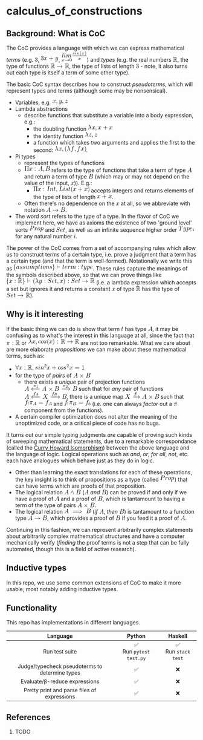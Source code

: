 <!--
    To generate the readme, run:

    docker run -ti --rm -v /Users/ksb/calculus_of_constructions:/test/usr maltegruber/readme-tex:1.0.0;

    see: https://github.com/MalteGruber/readme-tex

-->



# calculus_of_constructions

## Background: What is CoC

The CoC provides a language with which we can express mathematical _terms_ (e.g. ![3](doc/teximg/tex_img_0_YI9QG.png), ![3x+y](doc/teximg/tex_img_1_56DG3.png), ![\underset{x \rightarrow 0}{lim}\frac{sin(x)}{x}](doc/teximg/tex_img_2_5NSOB.png)) and _types_ (e.g. the real numbers ![\mathbb{R}](doc/teximg/tex_img_3_7YX00.png), the type of functions ![\mathbb{R} \rightarrow \mathbb{R}](doc/teximg/tex_img_4_BF1ND.png), the type of lists of length ![3](doc/teximg/tex_img_5_SH6DT.png) - note, it also turns out each type is itself a term of some other type).

The basic CoC syntax describes how to construct _pseudoterms_, which will represent types and terms (although some may be nonsensical).

- Variables, e.g. ![x,y,z](doc/teximg/tex_img_6_BMJ5F.png)
- Lambda abstractions
  - describe functions that substitute a variable into a body expression, e.g.:
    - the doubling function ![\lambda x, x+x](doc/teximg/tex_img_7_RWQRI.png)
    - the identity function ![\lambda z, z](doc/teximg/tex_img_8_0P6VF.png)
    - a function which takes two arguments and applies the first to the second: ![\lambda x, (\lambda f, f x)](doc/teximg/tex_img_9_2LZTC.png).
- Pi types
  - represent the types of functions
  - ![\Pi x:A, B](doc/teximg/tex_img_10_4Z5DN.png) refers to the type of functions that take a term of type ![A](doc/teximg/tex_img_11_SY3YV.png) and return a term of type ![B](doc/teximg/tex_img_12_NSF71.png) (which may or may not depend on the value of the input, ![x](doc/teximg/tex_img_13_5TX8O.png))). E.g.:
    - ![\Pi x:Int, List (x+x)](doc/teximg/tex_img_14_I9R8Q.png) accepts integers and returns elements of the type of lists of length ![x+x](doc/teximg/tex_img_15_1NOFC.png).
  - Often there's no dependence on the ![x](doc/teximg/tex_img_16_UT1N9.png) at all, so we abbreviate with notation ![A \rightarrow B](doc/teximg/tex_img_17_JLEY7.png).
- The word _sort_ refers to the type of a type. In the flavor of CoC we implement here, we have as axioms the existence of two 'ground level' sorts ![Prop](doc/teximg/tex_img_18_S600G.png) and ![Set](doc/teximg/tex_img_19_Y5MOA.png), as well as an infinite sequence higher order ![Type_i](doc/teximg/tex_img_20_HK4ES.png) for any natural number ![i](doc/teximg/tex_img_21_BKWWK.png).

The power of the CoC comes from a set of accompanying rules which allow us to construct terms of a certain type, i.e. prove a judgment that a term has a certain type (and that the term is well-formed). Notationally we write this as ![\{assumptions\} \vdash term : type](doc/teximg/tex_img_22_NBDK6.png). These rules capture the meanings of the symbols described above, so that we can prove things like ![\{x:\mathbb{R}\} \vdash (\lambda y: Set, x) : Set \rightarrow \mathbb{R}](doc/teximg/tex_img_23_GSAR9.png) (i.e. a lambda expression which accepts a set but ignores it and returns a constant ![x](doc/teximg/tex_img_24_072XE.png) of type ![\mathbb{R}](doc/teximg/tex_img_25_1CAQA.png) has the type of ![Set \rightarrow \mathbb{R}](doc/teximg/tex_img_26_YCTEP.png)).

## Why is it interesting

If the basic thing we can do is show that term ![t](doc/teximg/tex_img_27_L3P8W.png) has type ![A](doc/teximg/tex_img_28_NXE31.png), it may be confusing as to what's the interest in this language at all, since the fact that ![\pi: \mathbb{R}](doc/teximg/tex_img_29_NZTFG.png) or ![\lambda x, cos(x): \mathbb{R} \rightarrow \mathbb{R}](doc/teximg/tex_img_30_95HWA.png) are not too remarkable. What we care about are more elaborate _propositions_ we can make about these mathematical terms, such as:

- ![\forall x: \mathbb{R}, sin^2x+cos^2x=1](doc/teximg/tex_img_31_JV4G0.png)
- for the type of _pairs_ of ![A \times B](doc/teximg/tex_img_32_MSIKM.png)
  - there exists a _unique_ pair of projection functions ![A \xleftarrow{\pi_1} A \times B \xrightarrow{\pi_2} B](doc/teximg/tex_img_33_AHAS9.png) such that for _any_ pair of functions ![A \xleftarrow{f_A} X \xrightarrow{f_B} B](doc/teximg/tex_img_34_8HHR9.png), there is a unique map ![X \xrightarrow{f_!} A\times B](doc/teximg/tex_img_35_WS8SI.png) such that ![f_!\pi_A = f_A](doc/teximg/tex_img_36_5HKQG.png) and ![f_!\pi_B=f_b](doc/teximg/tex_img_37_YNW52.png) (i.e. one can always _factor_ out a ![\pi](doc/teximg/tex_img_38_XBZLM.png) component from the functions).
- A certain compiler optimization does not alter the meaning of the unoptimized code, or a critical piece of code has no bugs.

It turns out our simple typing judgments _are_ capable of proving such kinds of sweeping mathematical statements, due to a remarkable correspondance (called the [Curry Howard Isomorphism](https://en.wikipedia.org/wiki/Curry%E2%80%93Howard_correspondence)) between the above language and the language of logic. Logical operations such as _and_, _or_, _for all_, _not_, etc. each have analogues which behave just as they do in logic.

- Other than learning the exact translations for each of these operations, the key insight is to think of propositions as a type (called ![Prop](doc/teximg/tex_img_39_U7QI6.png)) that can have terms which are proofs of that proposition.
- The logical relation ![A \land B](doc/teximg/tex_img_40_D3Z5R.png) (![A](doc/teximg/tex_img_41_JC7E3.png) _and_ ![B](doc/teximg/tex_img_42_2U7Z7.png)) can be proved if and only if we have a proof of ![A](doc/teximg/tex_img_43_04I55.png) and a proof of ![B](doc/teximg/tex_img_44_3WXFM.png), which is tantamount to having a term of the type of pairs ![A \times B](doc/teximg/tex_img_45_AL38V.png).
- The logical relation ![A \implies B](doc/teximg/tex_img_46_8TYOP.png) (_if_ ![A](doc/teximg/tex_img_47_4MY0C.png), _then_ ![B](doc/teximg/tex_img_48_J7NOB.png)) is tantamount to a function type ![A \rightarrow B](doc/teximg/tex_img_49_P8JR9.png), which provides a proof of ![B](doc/teximg/tex_img_50_6V4VZ.png) if you feed it a proof of ![A](doc/teximg/tex_img_51_XHFCO.png).

Continuing in this fashion, we can represent arbitrarily complex statements about arbitrarily complex mathematical structures and have a computer mechanically verify (_finding_ the proof terms is not a step that can be fully automated, though this is a field of active research).

## Inductive types

In this repo, we use some common extensions of CoC to make it more usable, most notably adding inductive types.

## Functionality

This repo has implementations in different languages.

|                    Language                    |           Python            |         Haskell          |
| :--------------------------------------------: | :-------------------------: | :----------------------: |
|                 Run test suite                 | ✅<br> Run `pytest test.py` | ✅ <br> Run `stack test` |
| Judge/typecheck pseudoterms to determine types |             ✅              |            ❌            |
|         Evaluate/β-reduce expressions          |             ✅              |            ❌            |
|  Pretty print and parse files of expressions   |             ✅              |            ❌            |

## References

1. TODO
